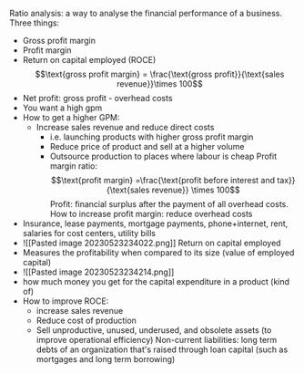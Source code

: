 Ratio analysis: a way to analyse the financial performance of a business.
Three things:
- Gross profit margin
- Profit margin
- Return on capital employed (ROCE)
$$\text{gross profit margin} = \frac{\text{gross profit}}{\text{sales revenue}}\times 100$$
- Net profit: gross profit - overhead costs
- You want a high gpm
- How to get a higher GPM:
	- Increase sales revenue and reduce direct costs
		- i.e. launching products with higher gross profit margin
		- Reduce price of product and sell at a higher volume
		- Outsource production to places where labour is cheap
Profit margin ratio:
$$\text{profit margin} =\frac{\text{profit before interest and tax}}{\text{sales revenue}} \times 100$$
Profit: financial surplus after the payment of all overhead costs.
How to increase profit margin: reduce overhead costs
- Insurance, lease payments, mortgage payments, phone+internet, rent, salaries for cost centers, utility bills
- ![[Pasted image 20230523234022.png]]
Return on capital employed
- Measures the profitability when compared to its size (value of employed capital)
- ![[Pasted image 20230523234214.png]]
- how much money you get for the capital expenditure in a product (kind of)
- How to improve ROCE:
	- increase sales revenue
	- Reduce cost of production
	- Sell unproductive, unused, underused, and obsolete assets (to improve operational efficiency)
Non-current liabilities: long term debts of an organization that's raised through loan capital (such as mortgages and long term borrowing)